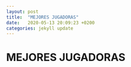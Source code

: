 ```yaml
---
layout: post
title:  "MEJORES JUGADORAS"
date:   2020-05-13 20:09:23 +0200
categories: jekyll update
---
```


# MEJORES JUGADORAS
